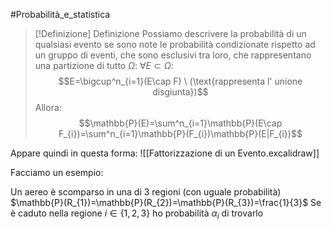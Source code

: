 #Probabilità_e_statistica 
>[!Definizione]  Definizione
>Possiamo descrivere la probabilità di un qualsiasi evento se sono note le probabilità condizionate rispetto ad un gruppo di eventi, che sono esclusivi tra loro, che rappresentano una partizione di tutto $\Omega$:
>$\forall E \subset \Omega$:
>$$E=\bigcup^n_{i=1}(E\cap F) \ (\text{rappresenta l' unione disgiunta})$$
>Allora:
>$$\mathbb{P}(E)=\sum^n_{i=1}\mathbb{P}(E\cap F_{i})=\sum^n_{i=1}\mathbb{P}(F_{i})\mathbb{P}(E|F_{i})$$

Appare quindi in questa forma:
![[Fattorizzazione di un Evento.excalidraw]]

Facciamo un esempio:

Un aereo è scomparso in una di 3 regioni (con uguale probabilità)
$\mathbb{P}(R_{1})=\mathbb{P}(R_{2})=\mathbb{P}(R_{3})=\frac{1}{3}$
Se è caduto nella regione $i\in\{1,2,3\}$ ho probabilità $\alpha_{i}$ di trovarlo